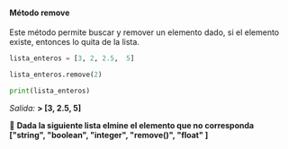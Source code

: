 #### Método remove 

Este método permite buscar y remover un elemento dado, si el elemento existe, entonces lo quita de la lista.

``` python
lista_enteros = [3, 2, 2.5,  5]

lista_enteros.remove(2)

print(lista_enteros)
``` 
_Salida:_
**> [3, 2.5,  5]**



:memo: **Dada la siguiente lista elmine el elemento que no corresponda**<br>
**["string", "boolean", "integer", "remove()", "float" ]**